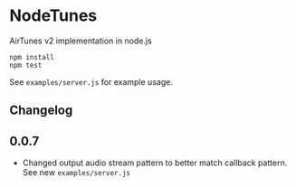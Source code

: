 NodeTunes
=========

AirTunes v2 implementation in node.js

```
npm install
npm test
```

See ```examples/server.js``` for example usage.

Changelog
---------

## 0.0.7
- Changed output audio stream pattern to better match callback pattern. See new ```examples/server.js```

